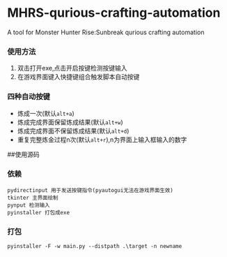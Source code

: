 # MHRS-qurious-crafting-automation
A tool for Monster Hunter Rise:Sunbreak qurious crafting automation

### 使用方法
1. 双击打开exe,点击开启按键检测按键输入
2. 在游戏界面键入快捷键组合触发脚本自动按键

### 四种自动按键
- 炼成一次(默认`alt+a`)
- 炼成完成界面保留炼成结果(默认`alt+w`)
- 炼成完成界面不保留炼成结果(默认`alt+d`)
- 重复完整炼金过程n次(默认`alt+r`),n为界面上输入框输入的数字

##使用源码

### 依赖
    pydirectinput 用于发送按键指令(pyautogui无法在游戏界面生效)
    tkinter 主界面绘制
    pynput 检测输入
    pyinstaller 打包成exe
### 打包
    pyinstaller -F -w main.py --distpath .\target -n newname